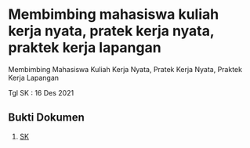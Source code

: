 # Membimbing mahasiswa kuliah kerja nyata, pratek kerja nyata, praktek kerja lapangan

Membimbing Mahasiswa Kuliah Kerja Nyata, Pratek Kerja Nyata, Praktek Kerja Lapangan

Tgl SK : 16 Des 2021


## Bukti Dokumen
1. [SK](i1.pdf)